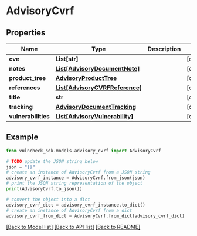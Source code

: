 # AdvisoryCvrf


## Properties

Name | Type | Description | Notes
------------ | ------------- | ------------- | -------------
**cve** | **List[str]** |  | [optional] 
**notes** | [**List[AdvisoryDocumentNote]**](AdvisoryDocumentNote.md) |  | [optional] 
**product_tree** | [**AdvisoryProductTree**](AdvisoryProductTree.md) |  | [optional] 
**references** | [**List[AdvisoryCVRFReference]**](AdvisoryCVRFReference.md) |  | [optional] 
**title** | **str** |  | [optional] 
**tracking** | [**AdvisoryDocumentTracking**](AdvisoryDocumentTracking.md) |  | [optional] 
**vulnerabilities** | [**List[AdvisoryVulnerability]**](AdvisoryVulnerability.md) |  | [optional] 

## Example

```python
from vulncheck_sdk.models.advisory_cvrf import AdvisoryCvrf

# TODO update the JSON string below
json = "{}"
# create an instance of AdvisoryCvrf from a JSON string
advisory_cvrf_instance = AdvisoryCvrf.from_json(json)
# print the JSON string representation of the object
print(AdvisoryCvrf.to_json())

# convert the object into a dict
advisory_cvrf_dict = advisory_cvrf_instance.to_dict()
# create an instance of AdvisoryCvrf from a dict
advisory_cvrf_from_dict = AdvisoryCvrf.from_dict(advisory_cvrf_dict)
```
[[Back to Model list]](../README.md#documentation-for-models) [[Back to API list]](../README.md#documentation-for-api-endpoints) [[Back to README]](../README.md)


